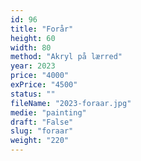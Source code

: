 ```yaml
---
id: 96
title: "Forår"
height: 60
width: 80
method: "Akryl på lærred"
year: 2023
price: "4000"
exPrice: "4500"
status: ""
fileName: "2023-foraar.jpg"
medie: "painting"
draft: "False"
slug: "foraar"
weight: "220"
---
```

